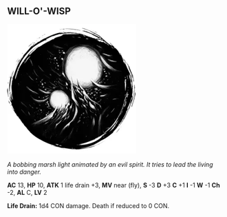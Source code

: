 ## WILL-O'-WISP

![](images/will-o'-wisp.webp)

_A bobbing marsh light animated by an evil spirit. It tries to lead the living into danger._

**AC** 13, **HP** 10, **ATK** 1 life drain +3, **MV** near (fly), **S** -3 **D** +3 **C** +1 **I** -1 **W** -1 **Ch** -2, **AL** C, **LV** 2

**Life Drain:** 1d4 CON damage. Death if reduced to 0 CON.

